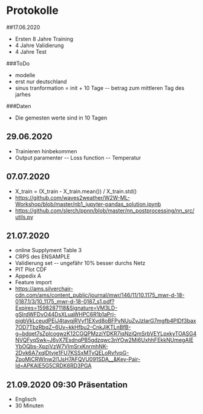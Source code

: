 # Protokolle


##17.06.2020
- Ersten 8 Jahre Training
- 4 Jahre Validierung
- 4 Jahre Test

###ToDo
- modelle
- erst nur deutschland
- sinus tranformation = init + 10 Tage
-- betrag zum mittleren Tag des jarhes

###Daten
- Die gemesten werte sind in 10 Tagen

## 29.06.2020
- Trainieren hinbekommen
- Output paramenter
-- Loss function
-- Temperatur

## 07.07.2020
- X_train = (X_train - X_train.mean()) / X_train.std()
- https://github.com/waves2weather/W2W-ML-Workshop/blob/master/nb1_jupyter-pandas_solution.ipynb
- https://github.com/slerch/ppnn/blob/master/nn_postprocessing/nn_src/utils.py


## 21.07.2020
- online Supplyment Table 3
- CRPS des ENSAMPLE
- Validierung set
-- ungefähr 10% besser durchs Netz
- PIT Plot CDF
- Appedix A
- Feature import
- https://ams.silverchair-cdn.com/ams/content_public/journal/mwr/146/11/10.1175_mwr-d-18-0187.1/3/10_1175_mwr-d-18-0187_s1.pdf?Expires=1598287118&Signature=VM3LD-gSIrdWFDvO44DsXLuaWHPC6R1b1aPrj-pigbVkLceudPEiJ4tavqjRVyf1EXvd8oBFPyNUuZvJzIarG7mgfb4PlDf3bax7OD7TbzRbqZ~6Uv~kkHfbu2-CnkJjKTLnBfB-g~bdqet7sZplcogwzK12CGQPMzziYDKR7iqNziQmSrbVEYLpxkyTOASG4NVQFyqSwk~J6vX7EsdnqPB5gdzqwc3nYOw2Mi6UxhhFEkkNUmegAIEYbOQbs-XpziVzW7VlmSrxKnrmhNK-2Dvk6A7xqlDtvje1FU7KSSxMTyQELoRvfvpG-ZpoMiCRWlnw2l1JsH7AFQVU091SDA__&Key-Pair-Id=APKAIE5G5CRDK6RD3PGA


## 21.09.2020 09:30 Präsentation
- Englisch
- 30 Minuten